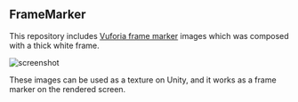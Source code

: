 FrameMarker
-----------

This repository includes [Vuforia frame marker][Vuforia] images which was
composed with a thick white frame.

![screenshot](http://keijiro.github.io/FrameMarker/screenshot.png)

These images can be used as a texture on Unity, and it works as a frame
marker on the rendered screen.

[Vuforia]: https://developer.vuforia.com/resources/dev-guide/frame-markers
